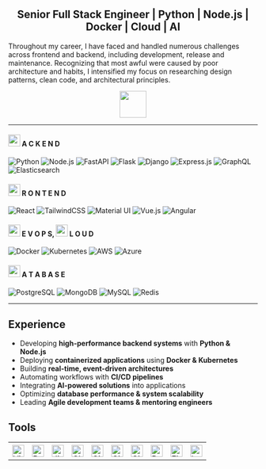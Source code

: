 <h2 align="center">Senior Full Stack Engineer | Python | Node.js | Docker | Cloud | AI </h3>

Throughout my career, I have faced and handled numerous challenges across frontend and backend, including development, release and maintenance. Recognizing that most awful were caused by poor architecture and habits, I intensified my focus on researching design patterns, clean code, and architectural principles.

<div align="center">
  <img src="https://media4.giphy.com/media/v1.Y2lkPTc5MGI3NjExcjF2aThheTQyNXZ0cjAzZjdra3VrMGpuajQ2cXIzOG81aWlzc2xwMyZlcD12MV9pbnRlcm5hbF9naWZfYnlfaWQmY3Q9dHM/SJ0MC2JYeU8tWP7G7Y/giphy.gif" height="54">
</div>

---

#### <img src="https://github.com/user-attachments/assets/25873752-665c-4bc6-818e-60838b5cf050" height="24"> A C K E N D

![Python](https://img.shields.io/badge/Python-3776AB?style=for-the-badge&logo=python&logoColor=white) ![Node.js](https://img.shields.io/badge/Node.js-339933?style=for-the-badge&logo=node.js&logoColor=white) ![FastAPI](https://img.shields.io/badge/FastAPI-009688?style=for-the-badge&logo=fastapi&logoColor=white) ![Flask](https://img.shields.io/badge/Flask-000000?style=for-the-badge&logo=flask&logoColor=white) ![Django](https://img.shields.io/badge/Django-092E20?style=for-the-badge&logo=django&logoColor=white) ![Express.js](https://img.shields.io/badge/Express.js-000000?style=for-the-badge&logo=express&logoColor=white) ![GraphQL](https://img.shields.io/badge/GraphQL-E10098?style=for-the-badge&logo=graphql&logoColor=white) ![Elasticsearch](https://img.shields.io/badge/Elasticsearch-005571?style=for-the-badge&logo=elasticsearch&logoColor=white)

#### <img src="https://github.com/user-attachments/assets/372f4420-1889-4fdf-8daa-e84b60bde0eb" height="24"> R O N T E N D  

![React](https://img.shields.io/badge/React-61DAFB?style=for-the-badge&logo=react&logoColor=black) ![TailwindCSS](https://img.shields.io/badge/TailwindCSS-06B6D4?style=for-the-badge&logo=tailwindcss&logoColor=white) ![Material UI](https://img.shields.io/badge/Material%20UI-007FFF?style=for-the-badge&logo=material-ui&logoColor=white) ![Vue.js](https://img.shields.io/badge/Vue.js-35495E?style=for-the-badge&logo=vue.js&logoColor=4FC08D) ![Angular](https://img.shields.io/badge/Angular-DD0031?style=for-the-badge&logo=angular&logoColor=white)

#### <img src="https://github.com/user-attachments/assets/f27d1232-772c-4d88-8747-cbbff73ca017" height="24"> E V O P S, <img src="https://github.com/user-attachments/assets/f2d84819-b836-4cbc-a15d-87525df4d2d9" height="24"> L O U D 
![Docker](https://img.shields.io/badge/Docker-2496ED?style=for-the-badge&logo=docker&logoColor=white) ![Kubernetes](https://img.shields.io/badge/Kubernetes-326CE5?style=for-the-badge&logo=kubernetes&logoColor=white) ![AWS](https://img.shields.io/badge/AWS-232F3E?style=for-the-badge&logo=amazonaws&logoColor=white) ![Azure](https://img.shields.io/badge/Azure-0078D4?style=for-the-badge&logo=microsoftazure&logoColor=white)

#### <img src="https://github.com/user-attachments/assets/95e73483-2be7-4a94-8ece-3ab9ad5747d4" height="24"> A T A B A S E
![PostgreSQL](https://img.shields.io/badge/PostgreSQL-316192?style=for-the-badge&logo=postgresql&logoColor=white) ![MongoDB](https://img.shields.io/badge/MongoDB-47A248?style=for-the-badge&logo=mongodb&logoColor=white) ![MySQL](https://img.shields.io/badge/MySQL-4479A1?style=for-the-badge&logo=mysql&logoColor=white) ![Redis](https://img.shields.io/badge/Redis-DC382D?style=for-the-badge&logo=redis&logoColor=white)

---

## Experience  
- Developing **high-performance backend systems** with **Python & Node.js**  
- Deploying **containerized applications** using **Docker & Kubernetes**  
- Building **real-time, event-driven architectures**  
- Automating workflows with **CI/CD pipelines**  
- Integrating **AI-powered solutions** into applications  
- Optimizing **database performance & system scalability**  
- Leading **Agile development teams & mentoring engineers**  

## Tools 

<div>
  <table>
    <tr>
      <td height="36"><img width="24" height="24" src="https://raw.githubusercontent.com/marwin1991/profile-technology-icons/refs/heads/main/icons/visual_studio_code.png" alt="Visual Studio Code" title="Visual Studio Code"/></td>
      <td height="36"><img width="24" height="24" src="https://raw.githubusercontent.com/marwin1991/profile-technology-icons/refs/heads/main/icons/pycharm.png" alt="PyCharm" title="PyCharm"/></td>
      <td height="36"><img width="24" height="24" src="https://raw.githubusercontent.com/marwin1991/profile-technology-icons/refs/heads/main/icons/jira.png" alt="Jira" title="Jira"/></td>
      <td height="36"><img width="24" height="24" src="https://raw.githubusercontent.com/marwin1991/profile-technology-icons/refs/heads/main/icons/ci_cd.png" alt="CI/CD" title="CI/CD"/></td>
      <td height="36"><img width="24" height="24" src="https://raw.githubusercontent.com/marwin1991/profile-technology-icons/refs/heads/main/icons/git.png" alt="Git" title="Git"/></td>
      <td height="36"><img width="24" height="24" src="https://raw.githubusercontent.com/marwin1991/profile-technology-icons/refs/heads/main/icons/github.png" alt="GitHub" title="GitHub"/></td>
      <td height="36"><img width="24" height="24" src="https://raw.githubusercontent.com/marwin1991/profile-technology-icons/refs/heads/main/icons/gitlab.png" alt="GitLab" title="GitLab"/></td>
      <td height="36"><img width="24" height="24" src="https://raw.githubusercontent.com/marwin1991/profile-technology-icons/refs/heads/main/icons/postman.png" alt="Postman" title="Postman"/></td>
      <td height="36"><img width="24" height="24" src="https://raw.githubusercontent.com/marwin1991/profile-technology-icons/refs/heads/main/icons/figma.png" alt="Figma" title="Figma"/></td>
      <td height="36"><img width="24" height="24" src="https://raw.githubusercontent.com/marwin1991/profile-technology-icons/refs/heads/main/icons/bash.png" alt="bash" title="bash"/></td>
    </tr>
  </table>
</div>
